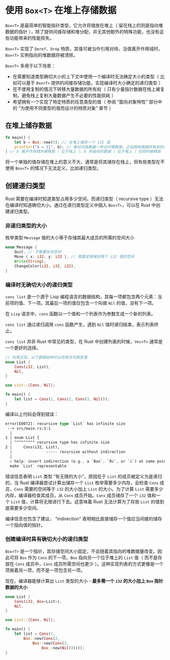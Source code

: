# 使用 `Box<T>` 在堆上存储数据

`Box<T>` 是最简单的智能指针类型，它允许将值放在堆上（ 留在栈上的则是指向堆数据的指针 ），除了提供间接存储和堆分配，并无其他额外的特殊功能，也没有这些功能带来的性能损失。

`Box<T>` 实现了 `Deref`、`Drop` 特质，其值可被当作引用对待，当值离开作用域时，`Box<T>` 实例指向的堆数据将被清除。

`Box<T>` 多用于以下场景：

- 在需要知道类型确切大小的上下文中使用一个编译时无法确定大小的类型（ 比如可以基于 `Box<T>` 提供的间接存储功能，实现编译时大小确定的递归类型 ）
- 在不使用复制的情况下转移大量数据的所有权（ 只有少量指针数据在栈上被复制，避免栈上复制大量数据产生不必要的性能损耗 ）
- 希望拥有一个实现了特定特质的任意类型的值（ 参阅 “面向对象特性” 部分中的 “为使用不同类型的值而设计的特质对象” 章节 ）

## 在堆上储存数据

```rust
fn main() {
    let b = Box::new(5); // 在堆上储存一个 i32 值
    println!("b = {}", b); // 像访问栈数据一样访问堆数据，正如拥有数据所有权的值那样
} // b 离开作用域并被释放（ 位于栈上 ），b 所指向的数据（ 位于堆上 ）也同时被释放
```

将一个单独的值存储在堆上的意义不大，通常是将其储存在栈上，但有些类型在不使用 `Box<T>` 的情况下无法定义，比如递归类型。

## 创建递归类型

Rust 需要在编译时知道类型占用多少空间，而递归类型（ recursive type ）无法在编译时知道确切大小。通过在递归类型定义中插入 `Box<T>`，可以在 Rust 中创建递归类型。

### 非递归类型的大小

枚举类型 `Message` 值的大小等于存储其最大成员的所需的空间大小

```rust
enum Message {
    Quit, // 不需要任何空间
    Move { x: i32, y: i32 }, // 需要足够储存两个 i32 值的空间
    Write(String),
    ChangeColor(i32, i32, i32),
}
```

### 编译时无确切大小的递归类型

`cons list` 是一个源于 Lisp 编程语言的数据结构，其每一项都包含两个元素：当前项的值、下一项。其最后一项的值仅包含一个叫做 `Nil` 的值，没有下一项。

在 `Lisp` 语言中，`cons` 函数以一个值和一个列表作为参数生成一个新的列表。

`cons list` 通过递归调用 `cons` 函数产生，遇到 `Nil` 值时递归结束，表示列表终止。

`cons list` 并非 Rust 中常见的类型，在 Rust 中创建列表的时候，`Vec<T>` 通常是一个更好的选择。

```rust
// 利用泛型，以下数据结构可以存放任何类型值
enum List {
    Cons(i32, List),
    Nil,
}
```

```rust
use List::{Cons, Nil};

fn main() {
    let list = Cons(1, Cons(2, Cons(3, Nil)));
}
```

编译以上代码会得到错误：

```rust
error[E0072]: recursive type `List` has infinite size
 --> src/main.rs:1:1
  |
1 | enum List {
  | ^^^^^^^^^ recursive type has infinite size
2 |     Cons(i32, List),
  |               ----- recursive without indirection
  |
  = help: insert indirection (e.g., a `Box`, `Rc`, or `&`) at some point to
  make `List` representable
```

错误信息表明 `List` 类型 “有无限的大小”，原因在于 `List` 的成员被定义为是递归的，当 Rust 编译器尝试计算出储存一个 `List` 枚举需要多少内存，会检查 `Cons` 成员，`Cons` 需要的空间等于 `i32` 的大小加上 `List` 的大小。为了计算 `List` 需要多少内存，编译器检查其成员，从 `Cons` 成员开始。`Cons` 成员储存了一个 `i32` 值和一个 `List` 值，计算将无限进行下去。这意味着 Rust 无法计算为了存放 `List` 的值到底需要多少空间。

编译信息也包含了建议， “indirection” 表明相比直接储存一个值应当间接的储存一个指向值的指针。

### 创建编译时具有确切大小的递归类型

`Box<T>` 是一个指针，其存储空间大小固定，不会随着其指向的堆数据量改变。因此可将 `Box` 作为 `Cons` 的下一项，`Box` 指向另一个位于堆上的 `List` 值（ 而不是存放在 `Cons` 成员中，`Cons` 成员所需空间也更少 ）。这种实现列表的方式更像是一个项挨着另一项，而不是一项包含另一项。

现在，编译器能够计算出 `List` 类型的大小 - **最多需一个 `i32` 的大小加上 `Box` 指针数据的大小**

```rust
enum List {
    Cons(i32, Box<List>),
    Nil,
}

use List::{Cons, Nil};

fn main() {
    let list = Cons(1,
        Box::new(Cons(2,
            Box::new(Cons(3,
                Box::new(Nil))))));
}
```
